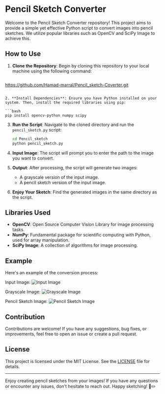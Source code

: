 # Pencil Sketch Converter

Welcome to the Pencil Sketch Converter repository! This project aims to provide a simple yet effective Python script to convert images into pencil sketches. We utilize popular libraries such as OpenCV and SciPy Image to achieve this.

## How to Use

1. **Clone the Repository**: Begin by cloning this repository to your local machine using the following command:

   ```bash
  https://github.com/Hamad-marral/Pencil_sketch-Coverter.git
   ```

2. **Install Dependencies**: Ensure you have Python installed on your system. Then, install the required libraries using pip:

   ```bash
   pip install opencv-python numpy scipy
   ```

3. **Run the Script**: Navigate to the cloned directory and run the `pencil_sketch.py` script:

   ```bash
   cd Pencil_sketch
   python pencil_sketch.py
   ```

4. **Input Image**: The script will prompt you to enter the path to the image you want to convert.

5. **Output**: After processing, the script will generate two images:
   - A grayscale version of the input image.
   - A pencil sketch version of the input image.

6. **Enjoy Your Sketch**: Find the generated images in the same directory as the script.

## Libraries Used

- **OpenCV**: Open Source Computer Vision Library for image processing tasks.
- **NumPy**: Fundamental package for scientific computing with Python, used for array manipulation.
- **SciPy Image**: A collection of algorithms for image processing.

## Example

Here's an example of the conversion process:

Input Image:
![Input Image](G:\Python-Journey\Pencil_sketch.py\hamad.jpg)

Grayscale Image:
![Grayscale Image](G:\Python-Journey\Pencil_sketch.py\hamad_grayScale.jpg)

Pencil Sketch Image:
![Pencil Sketch Image](G:\Python-Journey\Pencil_sketch.py\hamd_pencil_sketch.jpg)

## Contribution

Contributions are welcome! If you have any suggestions, bug fixes, or improvements, feel free to open an issue or create a pull request.

## License

This project is licensed under the MIT License. See the [LICENSE](LICENSE) file for details.

---

Enjoy creating pencil sketches from your images! If you have any questions or encounter any issues, don't hesitate to reach out. Happy sketching! 🎨✏️
